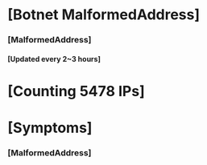 # [Botnet MalformedAddress]
### [MalformedAddress]
#### [Updated every 2~3 hours]

# [Counting 5478 IPs]

# [Symptoms] 
###   [MalformedAddress]
